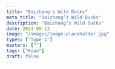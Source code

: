 ```yaml
---
title: "Baizhang’s Wild Ducks"
meta_title: "Baizhang’s Wild Ducks"
description: "Baizhang’s Wild Ducks"
date: 2024-09-13
image: "/images/image-placeholder.jpg"
types: ["Type 1"]
masters: [""]
tags: ["Koan"]
draft: false
---
```


